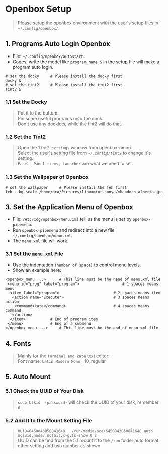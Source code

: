 # Openbox Setup
> Please setup the openbox environment with the user's setup files in `~/.config/openbox/`.  

## 1. Programs Auto Login Openbox
- File: `~/.config/openbox/autostart`.
- Codes: write the model like `program_name &` in the setup file will make a program auto login.

```openbox
# set the docky		# Please install the docky first
docky &
# set the tint2		# Please install the tint2 first
tint2 &
```

### 1.1 Set the Docky
> Put it to the buttom.  
> Pin some useful programs onto the dock.  
> Don't use any docklets, while the tint2 will do that.  

### 1.2 Set the Tint2
> Open the `Tint2 settings` window from openbox-menu.  
> Select the user's setting file from `~/.config/tint2` to change it's setting.  
> `Panel, Panel items, Launcher` are what we need to set.  

### 1.3 Set the Wallpaper of Openbox
```openbox
# set the wallpaper		# Please install the feh first
feh --bg-scale /home/oca/Pictures/linuxmint-sonya/mbandoch_alberta.jpg
```

## 3. Set the Application Menu of Openbox
- File: `/etc/xdg/openbox/menu.xml` tell us the menu is set by `openbox-pipemenu`.
- Run `openbox-pipemenu` and redirect into a new file `~/.config/openbox/menu.xml`.
- The `menu.xml` file will work.

### 3.1 Set the `menu.xml` File
- Use the indentation `(number of space)` to control menu levels.
- Show an example here:   

```
<openbox_menu ...>		# This line must be the head of menu.xml file
 <menu id="prog" label="program">					# 1 spaces means menu
  <item label="program">						# 2 spaces means item
   <action name="Execute">						# 3 spaces means action
    <command>kate</command>						# 4 spaces means command
   </action>
  </item>			# End of program item
 </menu>			# End of a submenu
</openbox_menu ...>		# This line must be the end of menu.xml file
```

## 4. Fonts
> Mainly for the `terminal and kate` text editor:  
> Font name: `Latin Modern Mono` , 10, regular  

## 5. Auto Mount
### 5.1 Check the UUID of Your Disk
> `sudo blkid  (password)` will check the UUID of your disk, remember it.  

### 5.2 Add It to the Mount Setting File
> `UUID=6450843B50841648   /run/media/oca/6450843B50841648 auto    nosuid,nodev,nofail,x-gvfs-show 0 2`  
> UUID can be find from the 5.1	mount it to the `/run` folder	auto format	other setting and two number as shown  

